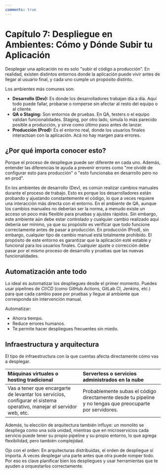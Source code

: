 ```yaml
---
comments: true 
---
```

# Capítulo 7: Despliegue en Ambientes: Cómo y Dónde Subir tu Aplicación

Desplegar una aplicación no es solo "subir el código a producción". En realidad, existen distintos entornos donde la aplicación puede vivir antes de llegar al usuario final, y cada uno cumple un propósito distinto.

Los ambientes más comunes son:

* **Desarrollo (Dev):** Es donde los desarrolladores trabajan día a día. Aquí todo puede fallar, probarse o romperse sin afectar al resto del equipo o al cliente.
* **QA o Staging:** Son entornos de pruebas. En QA, testers o el equipo validan funcionalidades. Staging, por otro lado, simula lo más parecido posible a producción, y sirve como último paso antes de lanzar.
* **Producción (Prod):** Es el entorno real, donde los usuarios finales interactúan con la aplicación. Acá no hay margen para errores.

## ¿Por qué importa conocer esto?

Porque el proceso de despliegue puede ser diferente en cada uno. Además, entender las diferencias te ayuda a prevenir errores como "me olvidé de configurar esto para producción" o "esto funcionaba en desarrollo pero no en prod".

En los ambientes de desarrollo (Dev), es común realizar cambios manuales durante el proceso de trabajo. Esto es porque los desarrolladores están probando y ajustando constantemente el código, lo que a veces requiere una interacción más directa con el entorno. En el ambiente de QA, aunque los cambios manuales no deberían ser la norma, a menudo existe un acceso un poco más flexible para pruebas y ajustes rápidos. Sin embargo, este ambiente aún debe estar controlado y cualquier cambio realizado aquí debería ser mínimo, ya que su propósito es verificar que todo funcione correctamente antes de pasar a producción. En producción (Prod), sin embargo, cualquier tipo de cambio manual está totalmente prohibido. El propósito de este entorno es garantizar que la aplicación esté estable y funcional para los usuarios finales. Cualquier ajuste o corrección debe pasar por el mismo proceso de desarrollo y pruebas que las nuevas funcionalidades.

## Automatización ante todo

Lo ideal es automatizar los despliegues desde el primer momento. Puedes usar pipelines de $CI/CD$ (como GitHub Actions, GitLab CI, Jenkins, etc.) para que cada cambio pase por pruebas y llegue al ambiente que corresponda sin intervención manual.

Automatizar:
* Ahorra tiempo.
* Reduce errores humanos.
* Te permite hacer despliegues frecuentes sin miedo.

## Infraestructura y arquitectura

El tipo de infraestructura con la que cuentas afecta directamente cómo vas a desplegar.

| Máquinas virtuales o hosting tradicional | Serverless o servicios administrados en la nube |
| :--- | :--- |
| Vas a tener que encargarte de levantar los servicios, configurar el sistema operativo, manejar el servidor web, etc. | Probablemente subas el código directamente desde tu pipeline y no tengas que preocuparte por servidores. |

Además, tu elección de arquitectura también influye: un monolito se despliega como una sola unidad, mientras que en microservicios cada servicio puede tener su propio pipeline y su propio entorno, lo que agrega flexibilidad, pero también complejidad.

Ojo con el orden: En arquitecturas distribuidas, el orden de despliegue sí importa. A veces desplegar una parte antes que otra puede romper todo. Por eso es clave planificar bien los despliegues y usar herramientas que te ayuden a orquestarlos correctamente.
